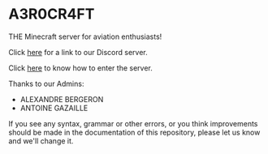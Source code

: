 # A3R0CR4FT
THE Minecraft server for aviation enthusiasts!

Click [here](https://discord.gg/9sDKrX828T) for a link to our Discord server.

Click [here](https://github.com/SPYR0999/A3R0CR4FT/blob/main/tutorials/installProcess.md) to know how to enter the server.

Thanks to our Admins:
  - ALEXANDRE BERGERON
  - ANTOINE GAZAILLE

If you see any syntax, grammar or other errors, or you think improvements should be made in the documentation of this repository, please let us know and we'll change it.
